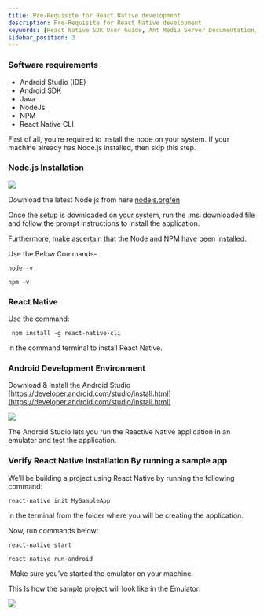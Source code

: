 ```yaml
---
title: Pre-Requisite for React Native development
description: Pre-Requisite for React Native development 
keywords: [React Native SDK User Guide, Ant Media Server Documentation, Ant Media Server Tutorials]
sidebar_position: 3
---
```


### Software requirements

*   Android Studio (IDE)
*   Android SDK
*   Java
*   NodeJs
*   NPM
*   React Native CLI

First of all, you’re required to install the node on your system. If your machine already has Node.js installed, then skip this step.

### Node.js Installation

![](@site/static/img/image(83).png)

Download the latest Node.js from here [nodejs.org/en](http://nodejs.org/en)

Once the setup is downloaded on your system, run the .msi downloaded file and follow the prompt instructions to install the application.

Furthermore, make ascertain that the Node and NPM have been installed.

Use the Below Commands-

```shell
node -v
```    
```shell
npm –v
```   

### React Native

Use the command:

```shell
 npm install -g react-native-cli
```   

in the command terminal to install React Native.

### Android Development Environment

Download & Install the Android Studio [https://developer.android.com/studio/install.html](https://developer.android.com/studio/install.html)

![](@site/static/img/image(84).png)

The Android Studio lets you run the Reactive Native application in an emulator and test the application.

### Verify React Native Installation By running a sample app

We’ll be building a project using React Native by running the following command:

```shell
react-native init MySampleApp
```

in the terminal from the folder where you will be creating the application.

Now, run commands below:

```shell
react-native start
``` 

```shell
react-native run-android
``` 

 Make sure you’ve started the emulator on your machine.

This Is how the sample project will look like in the Emulator:

![](@site/static/img/image(85).png)
